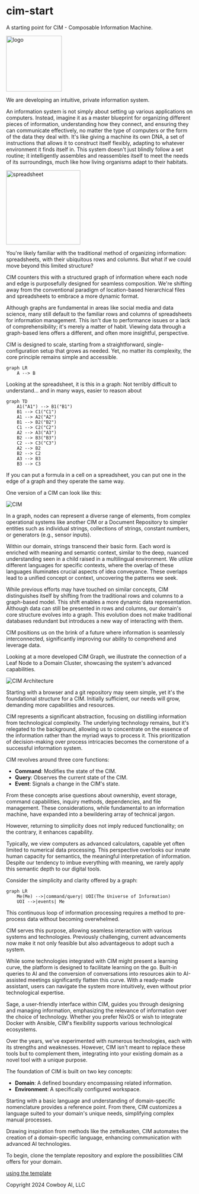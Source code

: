 # cim-start
A starting point for CIM - Composable Information Machine.

<div>
<img src="./doc/logo.svg" width="150px" alt="logo" title="Cowboy AI" /> 
</div>

We are developing an intuitive, private information system.

An information system is not simply about setting up various applications on computers. Instead, imagine it as a master blueprint for organizing different pieces of information, understanding how they connect, and ensuring they can communicate effectively, no matter the type of computers or the form of the data they deal with. It's like giving a machine its own DNA, a set of instructions that allows it to construct itself flexibly, adapting to whatever environment it finds itself in. This system doesn't just blindly follow a set routine; it intelligently assembles and reassembles itself to meet the needs of its surroundings, much like how living organisms adapt to their habitats.

<div>
<img src="./doc/spreadsheet.svg" width="200px" alt="spreadsheet" title="Spreadsheet" /> 
<p>
You're likely familiar with the traditional method of organizing information: spreadsheets, with their ubiquitous rows and columns. But what if we could move beyond this limited structure?

CIM counters this with a structured graph of information where each node and edge is purposefully designed for seamless composition. We're shifting away from the conventional paradigm of location-based hierarchical files and spreadsheets to embrace a more dynamic format.

Although graphs are fundamental in areas like social media and data science, many still default to the familiar rows and columns of spreadsheets for information management. This isn't due to performance issues or a lack of comprehensibility; it's merely a matter of habit. Viewing data through a graph-based lens offers a different, and often more insightful, perspective.

CIM is designed to scale, starting from a straightforward, single-configuration setup that grows as needed. Yet, no matter its complexity, the core principle remains simple and accessible.

```mermaid
graph LR
    A --> B
```

Looking at the spreadsheet, it is this in a graph:
Not terribly difficult to understand... and in many ways, easier to reason about

```mermaid
graph TD
    A1("A1") --> B1("B1")
    B1 --> C1("C1")
    A1 --> A2("A2")
    B1 --> B2("B2")
    C1 --> C2("C2")
    A2 --> A3("A3")
    B2 --> B3("B3")
    C2 --> C3("C3")
    A2 --> B2
    B2 --> C2
    A3 --> B3
    B3 --> C3
```

If you can put a formula in a cell on a spreadsheet, you can put one in the edge of a graph and they operate the same way.

One version of a CIM can look like this:

![CIM](./doc/CIM.svg)

In a graph, nodes can represent a diverse range of elements, from complex operational systems like another CIM or a Document Repository to simpler entities such as individual strings, collections of strings, constant numbers, or generators (e.g., sensor inputs).

Within our domain, strings transcend their basic form. Each word is enriched with meaning and semantic context, similar to the deep, nuanced understanding seen in a child raised in a multilingual environment. We utilize different languages for specific contexts, where the overlap of these languages illuminates crucial aspects of idea conveyance. These overlaps lead to a unified concept or context, uncovering the patterns we seek.

While previous efforts may have touched on similar concepts, CIM distinguishes itself by shifting from the traditional rows and columns to a graph-based model. This shift enables a more dynamic data representation. Although data can still be presented in rows and columns, our domain's core structure evolves into a graph. This evolution does not make traditional databases redundant but introduces a new way of interacting with them.

CIM positions us on the brink of a future where information is seamlessly interconnected, significantly improving our ability to comprehend and leverage data.

Looking at a more developed CIM Graph, we illustrate the connection of a Leaf Node to a Domain Cluster, showcasing the system's advanced capabilities.

![CIM Architecture](doc/CIMArchitecture.svg)

Starting with a browser and a git repository may seem simple, yet it's the foundational structure for a CIM. Initially sufficient, our needs will grow, demanding more capabilities and resources.

CIM represents a significant abstraction, focusing on distilling information from technological complexity. The underlying technology remains, but it's relegated to the background, allowing us to concentrate on the essence of the information rather than the myriad ways to process it. This prioritization of decision-making over process intricacies becomes the cornerstone of a successful information system.

CIM revolves around three core functions:
- **Command**: Modifies the state of the CIM.
- **Query**: Observes the current state of the CIM.
- **Event**: Signals a change in the CIM's state.

From these concepts arise questions about ownership, event storage, command capabilities, inquiry methods, dependencies, and file management. These considerations, while fundamental to an information machine, have expanded into a bewildering array of technical jargon.

However, returning to simplicity does not imply reduced functionality; on the contrary, it enhances capability.

Typically, we view computers as advanced calculators, capable yet often limited to numerical data processing. This perspective overlooks our innate human capacity for semantics, the meaningful interpretation of information. Despite our tendency to imbue everything with meaning, we rarely apply this semantic depth to our digital tools.

Consider the simplicity and clarity offered by a graph:

```mermaid
graph LR
    Me(Me) -->|command/query| UOI(The Universe of Information)
    UOI -->|events| Me
```

This continuous loop of information processing requires a method to pre-process data without becoming overwhelmed.

CIM serves this purpose, allowing seamless interaction with various systems and technologies. Previously challenging, current advancements now make it not only feasible but also advantageous to adopt such a system.

While some technologies integrated with CIM might present a learning curve, the platform is designed to facilitate learning on the go. Built-in queries to AI and the conversion of conversations into resources akin to AI-assisted meetings significantly flatten this curve. With a ready-made assistant, users can navigate the system more intuitively, even without prior technological expertise.

Sage, a user-friendly interface within CIM, guides you through designing and managing information, emphasizing the relevance of information over the choice of technology. Whether you prefer NixOS or wish to integrate Docker with Ansible, CIM's flexibility supports various technological ecosystems.

Over the years, we've experimented with numerous technologies, each with its strengths and weaknesses. However, CIM isn't meant to replace these tools but to complement them, integrating into your existing domain as a novel tool with a unique purpose.

The foundation of CIM is built on two key concepts:
- **Domain**: A defined boundary encompassing related information.
- **Environment**: A specifically configured workspace.

Starting with a basic language and understanding of domain-specific nomenclature provides a reference point. From there, CIM customizes a language suited to your domain's unique needs, simplifying complex manual processes.

Drawing inspiration from methods like the zettelkasten, CIM automates the creation of a domain-specific language, enhancing communication with advanced AI technologies.

To begin, clone the template repository and explore the possibilities CIM offers for your domain.

[using the template](./Using_this_template.md)

Copyright 2024 Cowboy AI, LLC